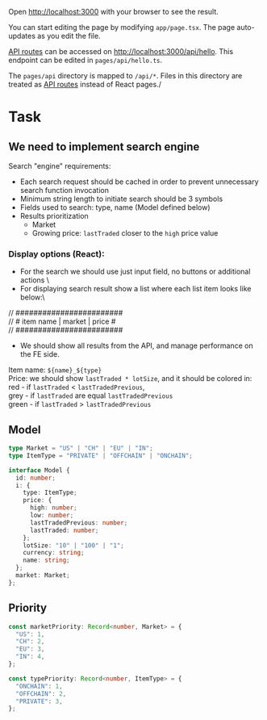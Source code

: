 Open [http://localhost:3000](http://localhost:3000) with your browser to see the result.

You can start editing the page by modifying `app/page.tsx`. The page auto-updates as you edit the file.

[API routes](https://nextjs.org/docs/api-routes/introduction) can be accessed on [http://localhost:3000/api/hello](http://localhost:3000/api/hello). This endpoint can be edited in `pages/api/hello.ts`.

The `pages/api` directory is mapped to `/api/*`. Files in this directory are treated as [API routes](https://nextjs.org/docs/api-routes/introduction) instead of React pages./


# Task
## We need to implement search engine
Search "engine" requirements:


+ Each search request should be cached in order to prevent unnecessary search function invocation
+ Minimum string length to initiate search should be 3 symbols
+ Fields used to search: type, name (Model defined below)
+ Results prioritization
  + Market
  + Growing price: `lastTraded` closer to the `high` price value


### Display options (React):
+ For the search we should use just input field, no buttons or additional actions \
+ For displaying search result show a list where each list item looks like below:\

// ######################## \
// # item name | market | price # \
// ########################

+ We should show all results from the API, and manage performance on the FE side.

Item name: `${name}_${type}`\
Price: we should show `lastTraded * lotSize`, and it should be colored in:\
red - if `lastTraded` < `lastTradedPrevious`,\
grey - if `lastTraded` are equal `lastTradedPrevious`\
green - if `lastTraded` > `lastTradedPrevious`

## Model
``` ts
type Market = "US" | "CH" | "EU" | "IN";
type ItemType = "PRIVATE" | "OFFCHAIN" | "ONCHAIN";

interface Model {
  id: number;
  i: {
    type: ItemType;
    price: {
      high: number;
      low: number;
      lastTradedPrevious: number;
      lastTraded: number;
    };
    lotSize: "10" | "100" | "1";
    currency: string;
    name: string;
  };
  market: Market;
};

```

## Priority
``` ts
const marketPriority: Record<number, Market> = {
  "US": 1,
  "CH": 2,
  "EU": 3,
  "IN": 4,
};

const typePriority: Record<number, ItemType> = {
  "ONCHAIN": 1,
  "OFFCHAIN": 2,
  "PRIVATE": 3,
};
```